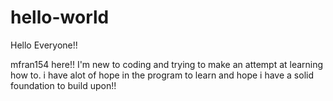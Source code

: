 # hello-world

Hello Everyone!!

mfran154 here!! I'm new to coding and trying to make an attempt at learning how to.
i have alot of hope in the program to learn and hope i have a solid foundation to build upon!!
